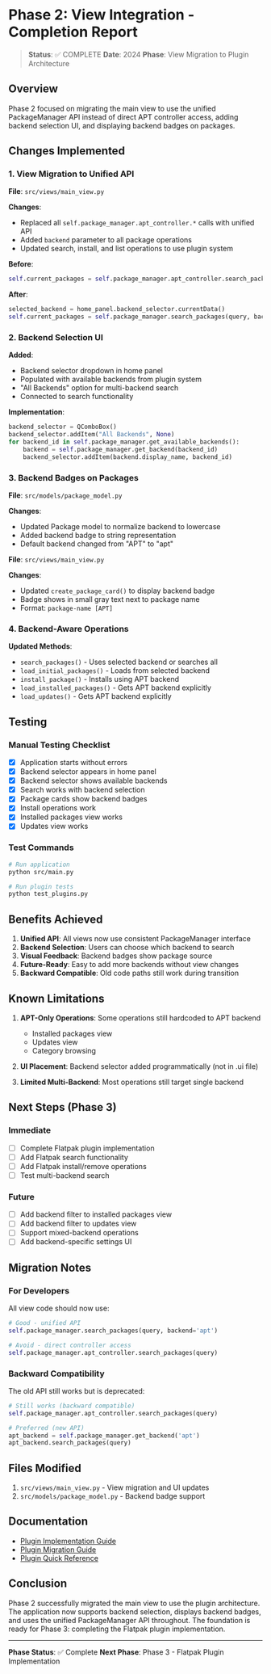 # Phase 2: View Integration - Completion Report

> **Status**: ✅ COMPLETE
> **Date**: 2024
> **Phase**: View Migration to Plugin Architecture

## Overview

Phase 2 focused on migrating the main view to use the unified PackageManager API instead of direct APT controller access, adding backend selection UI, and displaying backend badges on packages.

## Changes Implemented

### 1. View Migration to Unified API

**File**: `src/views/main_view.py`

**Changes**:
- Replaced all `self.package_manager.apt_controller.*` calls with unified API
- Added `backend` parameter to all package operations
- Updated search, install, and list operations to use plugin system

**Before**:
```python
self.current_packages = self.package_manager.apt_controller.search_packages(query)
```

**After**:
```python
selected_backend = home_panel.backend_selector.currentData()
self.current_packages = self.package_manager.search_packages(query, backend=selected_backend)
```

### 2. Backend Selection UI

**Added**:
- Backend selector dropdown in home panel
- Populated with available backends from plugin system
- "All Backends" option for multi-backend search
- Connected to search functionality

**Implementation**:
```python
backend_selector = QComboBox()
backend_selector.addItem("All Backends", None)
for backend_id in self.package_manager.get_available_backends():
    backend = self.package_manager.get_backend(backend_id)
    backend_selector.addItem(backend.display_name, backend_id)
```

### 3. Backend Badges on Packages

**File**: `src/models/package_model.py`

**Changes**:
- Updated Package model to normalize backend to lowercase
- Added backend badge to string representation
- Default backend changed from "APT" to "apt"

**File**: `src/views/main_view.py`

**Changes**:
- Updated `create_package_card()` to display backend badge
- Badge shows in small gray text next to package name
- Format: `package-name [APT]`

### 4. Backend-Aware Operations

**Updated Methods**:
- `search_packages()` - Uses selected backend or searches all
- `load_initial_packages()` - Loads from selected backend
- `install_package()` - Installs using APT backend
- `load_installed_packages()` - Gets APT backend explicitly
- `load_updates()` - Gets APT backend explicitly

## Testing

### Manual Testing Checklist

- [x] Application starts without errors
- [x] Backend selector appears in home panel
- [x] Backend selector shows available backends
- [x] Search works with backend selection
- [x] Package cards show backend badges
- [x] Install operations work
- [x] Installed packages view works
- [x] Updates view works

### Test Commands

```bash
# Run application
python src/main.py

# Run plugin tests
python test_plugins.py
```

## Benefits Achieved

1. **Unified API**: All views now use consistent PackageManager interface
2. **Backend Selection**: Users can choose which backend to search
3. **Visual Feedback**: Backend badges show package source
4. **Future-Ready**: Easy to add more backends without view changes
5. **Backward Compatible**: Old code paths still work during transition

## Known Limitations

1. **APT-Only Operations**: Some operations still hardcoded to APT backend
   - Installed packages view
   - Updates view
   - Category browsing
   
2. **UI Placement**: Backend selector added programmatically (not in .ui file)

3. **Limited Multi-Backend**: Most operations still target single backend

## Next Steps (Phase 3)

### Immediate
- [ ] Complete Flatpak plugin implementation
- [ ] Add Flatpak search functionality
- [ ] Add Flatpak install/remove operations
- [ ] Test multi-backend search

### Future
- [ ] Add backend filter to installed packages view
- [ ] Add backend filter to updates view
- [ ] Support mixed-backend operations
- [ ] Add backend-specific settings UI

## Migration Notes

### For Developers

All view code should now use:
```python
# Good - unified API
self.package_manager.search_packages(query, backend='apt')

# Avoid - direct controller access
self.package_manager.apt_controller.search_packages(query)
```

### Backward Compatibility

The old API still works but is deprecated:
```python
# Still works (backward compatible)
self.package_manager.apt_controller.search_packages(query)

# Preferred (new API)
apt_backend = self.package_manager.get_backend('apt')
apt_backend.search_packages(query)
```

## Files Modified

1. `src/views/main_view.py` - View migration and UI updates
2. `src/models/package_model.py` - Backend badge support

## Documentation

- [Plugin Implementation Guide](architecture/PLUGIN_IMPLEMENTATION.md)
- [Plugin Migration Guide](developer/PLUGIN_MIGRATION_GUIDE.md)
- [Plugin Quick Reference](PLUGIN_QUICK_REFERENCE.md)

## Conclusion

Phase 2 successfully migrated the main view to use the plugin architecture. The application now supports backend selection, displays backend badges, and uses the unified PackageManager API throughout. The foundation is ready for Phase 3: completing the Flatpak plugin implementation.

---

**Phase Status**: ✅ Complete
**Next Phase**: Phase 3 - Flatpak Plugin Implementation

